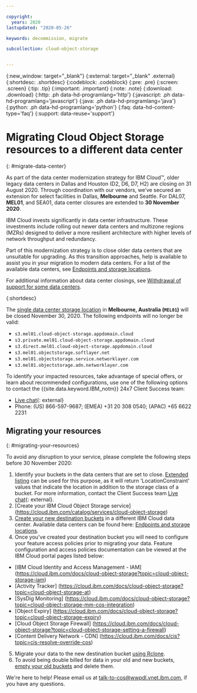 ```yaml
---

copyright:
  years: 2020
lastupdated: "2020-05-26"

keywords: decommission, migrate

subcollection: cloud-object-storage


---
```

{:new_window: target="_blank"}
{:external: target="_blank" .external}
{:shortdesc: .shortdesc}
{:codeblock: .codeblock}
{:pre: .pre}
{:screen: .screen}
{:tip: .tip}
{:important: .important}
{:note: .note}
{:download: .download} 
{:http: .ph data-hd-programlang='http'} 
{:javascript: .ph data-hd-programlang='javascript'} 
{:java: .ph data-hd-programlang='java'} 
{:python: .ph data-hd-programlang='python'}
{:faq: data-hd-content-type='faq'}
{:support: data-reuse='support'}

# Migrating Cloud Object Storage resources to a different data center
{: #migrate-data-center}

As part of the data center modernization strategy for IBM Cloud™, older legacy data centers in Dallas and Houston (D2, D6, D7, H2) are closing on 31 August 2020. Through coordination with our vendors, we’ve secured an extension for select facilities in Dallas, **Melbourne** and Seattle. For DAL07, **MEL01**, and SEA01, data center closures are extended to **30 November 2020**.

IBM Cloud invests significantly in data center infrastructure. These investments include rolling out newer data centers and multizone regions (MZRs) designed to deliver a more resilient architecture with higher levels of network throughput and redundancy. 

Part of this modernization strategy is to close older data centers that are unsuitable for upgrading. As this transition approaches, help is available to assist you in your migration to modern data centers. For a list of the available data centers, see [Endpoints and storage locations](/docs/services/cloud-object-storage?topic=cloud-object-storage-endpoints).

For additional information about data center closings, see [Withdrawal of support for some data centers](/docs/get-support?topic=get-support-dc-migrate). 

{:shortdesc}

The [single data center storage location](/docs/cloud-object-storage?topic=cloud-object-storage-endpoints#endpoints-zone) in **Melbourne, Australia (`MEL01`)** will be closed November 30, 2020. The following endpoints will no longer be valid:

- `s3.mel01.cloud-object-storage.appdomain.cloud`
- `s3.private.mel01.cloud-object-storage.appdomain.cloud`
- `s3.direct.mel01.cloud-object-storage.appdomain.cloud`
- `s3.mel01.objectstorage.softlayer.net`
- `s3.mel01.objectstorage.service.networklayer.com`
- `s3.mel01.objectstorage.adn.networklayer.com`

To identify your impacted resources, take advantage of special offers, or learn about recommended configurations, use one of the following options to contact the {{site.data.keyword.IBM_notm}} 24x7 Client Success team: 
  * [Live chat](https://www.ibm.com/cloud/data-centers/?focusArea=WCP%20-%20Pooled%20CSM&contactmodule){: external}
  * Phone: (US) 866-597-9687; (EMEA) +31 20 308 0540; (APAC) +65 6622 2231


## Migrating your resources
{: #migrating-your-resources}
 
To avoid any disruption to your service, please complete the following steps before 30 November 2020: 

1. Identify your buckets in the data centers that are set to close. [Extended listing](/docs/cloud-object-storage?topic=cloud-object-storage-compatibility-api-bucket-operations#compatibility-api-list-buckets-extended) can be used for this purpose, as it will return 'LocationConstraint' values that indicate the location in addition to the storage class of a bucket. For more information, contact the Client Success team [Live chat](https://www.ibm.com/cloud/data-centers/?focusArea=WCP%20-%20Pooled%20CSM&contactmodule){: external}. 
2. [Create your IBM Cloud Object Storage service] (https://cloud.ibm.com/catalog/services/cloud-object-storage)
3. [Create your new destination buckets](/docs/cloud-object-storage?topic=cloud-object-storage-getting-started#gs-create-buckets) in a different IBM Cloud data center. Available data centers can be found here: [Endpoints and storage locations](/docs/services/cloud-object-storage?topic=cloud-object-storage-endpoints).
4. Once you've created your destination bucket you will need to configure your feature access policies prior to migrating your data.  Feature configuration and access policies documentation can be viewed at the IBM Cloud portal pages listed below:
 * [IBM Cloud Identity and Access Management - IAM] (https://cloud.ibm.com/docs/cloud-object-storage?topic=cloud-object-storage-iam)
 * [Activity Tracker] (https://cloud.ibm.com/docs/cloud-object-storage?topic=cloud-object-storage-at)
 * [SysDig Monitoring] (https://cloud.ibm.com/docs/cloud-object-storage?topic=cloud-object-storage-mm-cos-integration)
 * [Object Expiry] (https://cloud.ibm.com/docs/cloud-object-storage?topic=cloud-object-storage-expiry)
 * [Cloud Object Storage Firewall] (https://cloud.ibm.com/docs/cloud-object-storage?topic=cloud-object-storage-setting-a-firewall)
 * [Content Delivery Network - CDN] (https://cloud.ibm.com/docs/cis?topic=cis-resolve-override-cos)
5. Migrate your data to the new destination bucket [using Rclone](https://cloud.ibm.com/docs/services/cloud-object-storage?topic=cloud-object-storage-region-copy).
6. To avoid being double billed for data in your old and new buckets, [empty your old buckets](/docs/basics?topic=cloud-object-storage-deleting-multiple-objects-patterns) and delete them. 


We're here to help! Please email us at talk-to-cos@wwpdl.vnet.ibm.com, if you have any questions.


